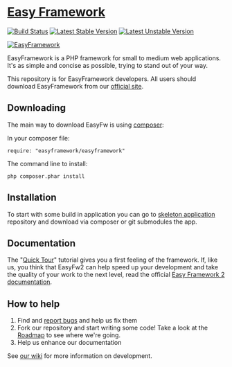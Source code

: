 [Easy Framework](http://www.easyframework.net)
=======

[![Build Status](https://secure.travis-ci.org/LellysInformatica/EasyFramework.png?branch=2.0)](http://travis-ci.org/LellysInformatica/EasyFramework)
[![Latest Stable Version](https://poser.pugx.org/easyframework/easyframework/v/stable.png)](https://packagist.org/packages/easyframework/easyframework)
[![Latest Unstable Version](https://poser.pugx.org/easyframework/easyframework/v/unstable.png)](https://packagist.org/packages/easyframework/easyframework)

[![EasyFramework](http://easyframework.net/images/logo.png)](http://www.easyframework.net)

EasyFramework is a PHP framework for small to medium web applications. It's as simple and concise as possible, trying to stand out of your way.

This repository is for EasyFramework developers. All users should download EasyFramework from our [official site][1].

Downloading
---------
The main way to download EasyFw is using [composer](http://getcomposer.org):

In your composer file:

    require: "easyframework/easyframework"

The command line to install:

    php composer.phar install

Installation
---------
To start with some build in application you can go to [skeleton application](https://github.com/LellysInformatica/easyskeleton) repository and download via composer or git submodules the app.

Documentation
---------
The "[Quick Tour][2]" tutorial gives you a first feeling of the framework. If,
like us, you think that EasyFw2 can help speed up your development and take
the quality of your work to the next level, read the official
[Easy Framework 2 documentation][3].

How to help
---------
1. Find and [report bugs](https://github.com/LellysInformatica/EasyFramework/issues) and help us fix them
2. Fork our repository and start writing some code! Take a look at the [Roadmap](https://github.com/LellysInformatica/EasyFramework/wiki/Roadmap) to see where we're going.
3. Help us enhance our documentation

See [our wiki](https://github.com/LellysInformatica/EasyFramework/wiki/) for more information on development.

[1]: http://www.easyframework.net
[2]: http://easyframework.net/2.x/docs.pdf
[3]: http://easyframework.net/2.x/api/

